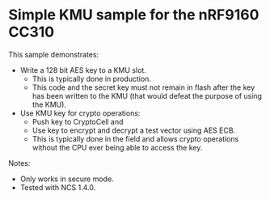 # Simple KMU sample for the nRF9160 CC310

This sample demonstrates:

* Write a 128 bit AES key to a KMU slot.
  * This is typically done in production.
  * This code and the secret key must not remain in flash after the key has
    been written to the KMU (that would defeat the purpose of using the KMU).
* Use KMU key for crypto operations:
  * Push key to CryptoCell and
  * Use key to encrypt and decrypt a test vector using AES ECB.
  * This is typically done in the field and allows crypto operations without
    the CPU ever being able to access the key.

Notes:

* Only works in secure mode.
* Tested with NCS 1.4.0.
